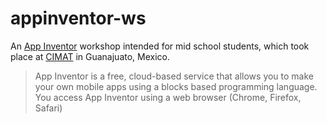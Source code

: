 # appinventor-ws
An [App Inventor](https://appinventor.mit.edu/explore/index-2.html) workshop intended for mid school students, which took place at [CIMAT](https://www.cimat.mx/) in Guanajuato, Mexico.

> App Inventor is a free, cloud-based service that allows you to make your own mobile apps using a blocks based programming language. You access App Inventor using a web browser (Chrome, Firefox, Safari)
